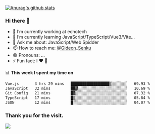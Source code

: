[![Anurag's github stats](https://github-readme-stats.vercel.app/api?username=gideonsenku)](https://github.com/anuraghazra/github-readme-stats)
### Hi there 👋
- 🔭 I’m currently working at echotech
- 🌱 I’m currently learning JavaScript/TypeScript/Vue3/Vite...
- 💬 Ask me about: JavaScript/Web Spidder 
- 📫 How to reach me: [@Gideon_Senku](https://t.me/Gideon_Senku)
- 😄 Pronouns: ...
- ⚡ Fun fact: I ❤️ 🎵

📊 **This week I spent my time on**
<!--START_SECTION:waka-->

```txt
Vue.js       3 hrs 29 mins   █████████████████▒░░░░░░░   69.93 %
JavaScript   32 mins         ██▓░░░░░░░░░░░░░░░░░░░░░░   10.69 %
Git Config   21 mins         █▓░░░░░░░░░░░░░░░░░░░░░░░   07.32 %
TypeScript   17 mins         █▒░░░░░░░░░░░░░░░░░░░░░░░   05.84 %
JSON         12 mins         █░░░░░░░░░░░░░░░░░░░░░░░░   04.07 %
```

<!--END_SECTION:waka-->


### Thank you for the visit.
![](http://profile-counter.glitch.me/gideonsenku/count.svg)
<!--
**GideonSenku/GideonSenku** is a ✨ _special_ ✨ repository because its `README.md` (this file) appears on your GitHub profile.

Here are some ideas to get you started:

- 🔭 I’m currently working on ...
- 🌱 I’m currently learning ...
- 👯 I’m looking to collaborate on ...
- 🤔 I’m looking for help with ...
- 💬 Ask me about ...
- 📫 How to reach me: ...
- 😄 Pronouns: ...
- ⚡ Fun fact: ...
-->
